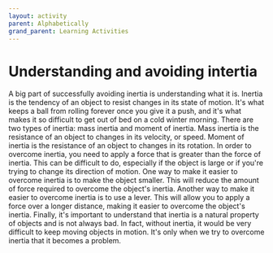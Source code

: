 ```yaml
---
layout: activity
parent: Alphabetically
grand_parent: Learning Activities
---
```


# Understanding and avoiding intertia
A big part of successfully avoiding inertia is understanding what it is. Inertia is the tendency of an object to resist changes in its state of motion. It's what keeps a ball from rolling forever once you give it a push, and it's what makes it so difficult to get out of bed on a cold winter morning. There are two types of inertia: mass inertia and moment of inertia. Mass inertia is the resistance of an object to changes in its velocity, or speed. Moment of inertia is the resistance of an object to changes in its rotation. In order to overcome inertia, you need to apply a force that is greater than the force of inertia. This can be difficult to do, especially if the object is large or if you're trying to change its direction of motion. One way to make it easier to overcome inertia is to make the object smaller. This will reduce the amount of force required to overcome the object's inertia. Another way to make it easier to overcome inertia is to use a lever. This will allow you to apply a force over a longer distance, making it easier to overcome the object's inertia. Finally, it's important to understand that inertia is a natural property of objects and is not always bad. In fact, without inertia, it would be very difficult to keep moving objects in motion. It's only when we try to overcome inertia that it becomes a problem.